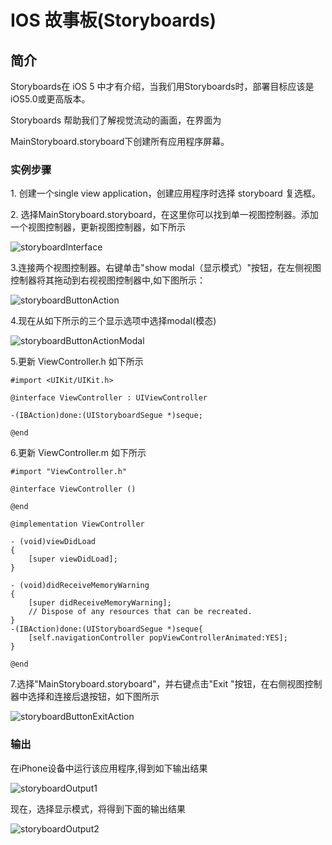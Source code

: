 
# IOS 故事板(Storyboards)

## 简介

Storyboards在 iOS 5 中才有介绍，当我们用Storyboards时，部署目标应该是iOS5.0或更高版本。

Storyboards 帮助我们了解视觉流动的画面，在界面为

MainStoryboard.storyboard下创建所有应用程序屏幕。

### 实例步骤

1\. 创建一个single view application，创建应用程序时选择 storyboard 复选框。

2\. 选择MainStoryboard.storyboard，在这里你可以找到单一视图控制器。添加一个视图控制器，更新视图控制器，如下所示

![storyboardInterface](../img/storyboardInterface.jpg)

3.连接两个视图控制器。右键单击"show modal（显示模式）"按钮，在左侧视图控制器将其拖动到右视视图控制器中,如下图所示：

![storyboardButtonAction](../img/storyboardButtonAction.jpg)

4.现在从如下所示的三个显示选项中选择modal(模态)

![storyboardButtonActionModal](../img/storyboardButtonActionModal.jpg)

5.更新 ViewController.h 如下所示

```
#import <UIKit/UIKit.h>

@interface ViewController : UIViewController

-(IBAction)done:(UIStoryboardSegue *)seque;

@end

```

6.更新 ViewController.m 如下所示

```
#import "ViewController.h"

@interface ViewController ()

@end

@implementation ViewController

- (void)viewDidLoad
{
    [super viewDidLoad];	
}

- (void)didReceiveMemoryWarning
{
    [super didReceiveMemoryWarning];
    // Dispose of any resources that can be recreated.
}
-(IBAction)done:(UIStoryboardSegue *)seque{
    [self.navigationController popViewControllerAnimated:YES];
}

@end

```

7.选择"MainStoryboard.storyboard"，并右键点击"Exit "按钮，在右侧视图控制器中选择和连接后退按钮，如下图所示

![storyboardButtonExitAction](../img/storyboardButtonExitAction.jpg)

### 输出

在iPhone设备中运行该应用程序,得到如下输出结果

![storyboardOutput1](../img/storyboardOutput1.jpg)

现在，选择显示模式，将得到下面的输出结果

![storyboardOutput2](../img/storyboardOutput2.jpg)
